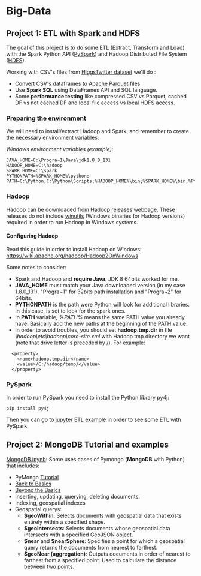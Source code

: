 # Big-Data

## Project 1: ETL with Spark and HDFS
The goal of this project is to do some ETL (Extract, Transform and Load)  with the Spark Python API ([PySpark](https://spark.apache.org/docs/latest/api/python/pyspark.html)) and Hadoop Distributed File System ([HDFS](https://hadoop.apache.org/docs/stable/hadoop-project-dist/hadoop-hdfs/HdfsUserGuide.html)).

Working with CSV's files from [HiggsTwitter dataset](http://snap.stanford.edu/data/higgs-twitter.html) we'll do :
- Convert CSV's dataframes to [Apache Parquet](https://parquet.apache.org/) files
- Use **Spark SQL** using DataFrames API and SQL language.
- Some **performance testing** like compressed CSV vs Parquet, cached DF vs not cached DF and local file access vs local HDFS access.

### Preparing the environment
We will need to install/extract Hadoop and Spark, and remember to create the necessary environment variables:

*Windows environment variables (example)*:
~~~
JAVA_HOME=C:\Progra~1\Java\jdk1.8.0_131
HADOOP_HOME=C:\hadoop
SPARK_HOME=C:\spark
PYTHONPATH=%SPARK_HOME%\python;
PATH=C:\Python;C:\Python\Scripts;%HADOOP_HOME%\bin;%SPARK_HOME%\bin;%PYTHONPATH%;%PATH%;
~~~


### Hadoop
Hadoop can be downloaded from [Hadoop releases webpage](http://hadoop.apache.org/releases.html). These releases do not include [winutils](https://github.com/steveloughran/winutils/releases) (Windows binaries for Hadoop versions) required in order to run Hadoop in Windows systems.

#### Configuring Hadoop
Read this guide in order to install Hadoop on Windows: https://wiki.apache.org/hadoop/Hadoop2OnWindows

Some notes to consider:
- Spark and Hadoop and **require Java**. JDK 8 64bits worked for me.
- **JAVA_HOME** must match your Java downloaded version (in my case 1.8.0_131). "Progra\~1" for 32bits path installation and "Progra\~2" for 64bits.
- **PYTHONPATH** is the path were Python will look for additional libraries. In this case, is set to look for the spark ones.
- In **PATH** variable, *%PATH%* means the same PATH value you already have. Basically add the new paths at the beginning of the PATH value.
- In order to avoid troubles, you should set **hadoop.tmp.dir** in file *\hadoop\etc\hadoop\core-site.xml* with Hadoop tmp directory we want (note that drive letter is preceded by /). For example:
~~~
  <property>
    <name>hadoop.tmp.dir</name>
    <value>/C:/hadoop/temp/</value>
  </property>
~~~

### PySpark
In order to run PySpark you need to install the Python library py4j:
~~~
pip install py4j
~~~

Then you can go to [jupyter ETL example](./jupyter/ETL.ipynb) in order to see some ETL with PySpark.



## Project 2: MongoDB Tutorial and examples
[MongoDB.ipynb](./jupyter/MongoDB.ipynb): Some uses cases of Pymongo (**MongoDB** with Python) that includes:
- PyMongo [Tutorial](http://api.mongodb.com/python/current/tutorial.html)
- [Back to Basics](https://www.mongodb.com/presentations/back-to-basics-introduction-to-mongodb)
- [Beyond the Basics](https://www.mongodb.com/presentations/beyond-the-basics-1)
- Inserting, updating, querying, deleting documents.
- Indexing, geospatial indexes
- Geospatial querys:
    - **\$geoWithin**: Selects documents with geospatial data that exists entirely within a specified shape.
    - **\$geoIntersects**: Selects documents whose geospatial data intersects with a specified GeoJSON object.
    - **\$near** and **\$nearSphere**: Specifies a point for which a geospatial query returns the documents from nearest to farthest.
    - **\$geoNear (aggregation)**: Outputs documents in order of nearest to farthest from a specified point. Used to calculate the distance between two points.